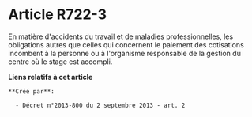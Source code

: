 # Article R722-3

En matière d'accidents du travail et de maladies professionnelles, les obligations autres que celles qui concernent le
paiement des cotisations incombent à la personne ou à l'organisme responsable de la gestion du centre où le stage est
accompli.

**Liens relatifs à cet article**

	**Créé par**:

	  - Décret n°2013-800 du 2 septembre 2013 - art. 2
